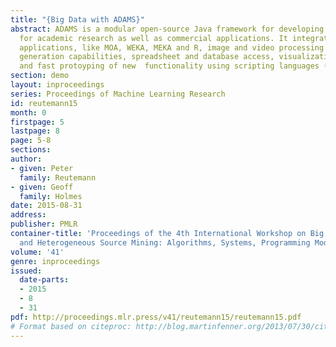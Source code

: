 ```yaml
---
title: "{Big Data with ADAMS}"
abstract: ADAMS is a modular open-source Java framework for developing workflows available
  for academic research as well as commercial applications. It integrates data mining
  applications, like MOA, WEKA, MEKA and R, image and video processing and feature
  generation capabilities, spreadsheet and database access, visualizations, GIS, webservices
  and fast protoyping of new  functionality using scripting languages (Groovy/Jython).
section: demo
layout: inproceedings
series: Proceedings of Machine Learning Research
id: reutemann15
month: 0
firstpage: 5
lastpage: 8
page: 5-8
sections: 
author:
- given: Peter
  family: Reutemann
- given: Geoff
  family: Holmes
date: 2015-08-31
address: 
publisher: PMLR
container-title: 'Proceedings of the 4th International Workshop on Big Data, Streams
  and Heterogeneous Source Mining: Algorithms, Systems, Programming Models and Applications'
volume: '41'
genre: inproceedings
issued:
  date-parts:
  - 2015
  - 8
  - 31
pdf: http://proceedings.mlr.press/v41/reutemann15/reutemann15.pdf
# Format based on citeproc: http://blog.martinfenner.org/2013/07/30/citeproc-yaml-for-bibliographies/
---
```

